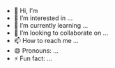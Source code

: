 - 👋 Hi, I’m
- 👀 I’m interested in ...
- 🌱 I’m currently learning ...
- 💞️ I’m looking to collaborate on ...
- 📫 How to reach me ...
- 😄 Pronouns: ...
- ⚡ Fun fact: ...

<!---
francielvale/francielvale is a ✨ special ✨ repository because its `README.md` (this file) appears on your GitHub profile.
You can click the Preview link to take a look at your changes.
--->
